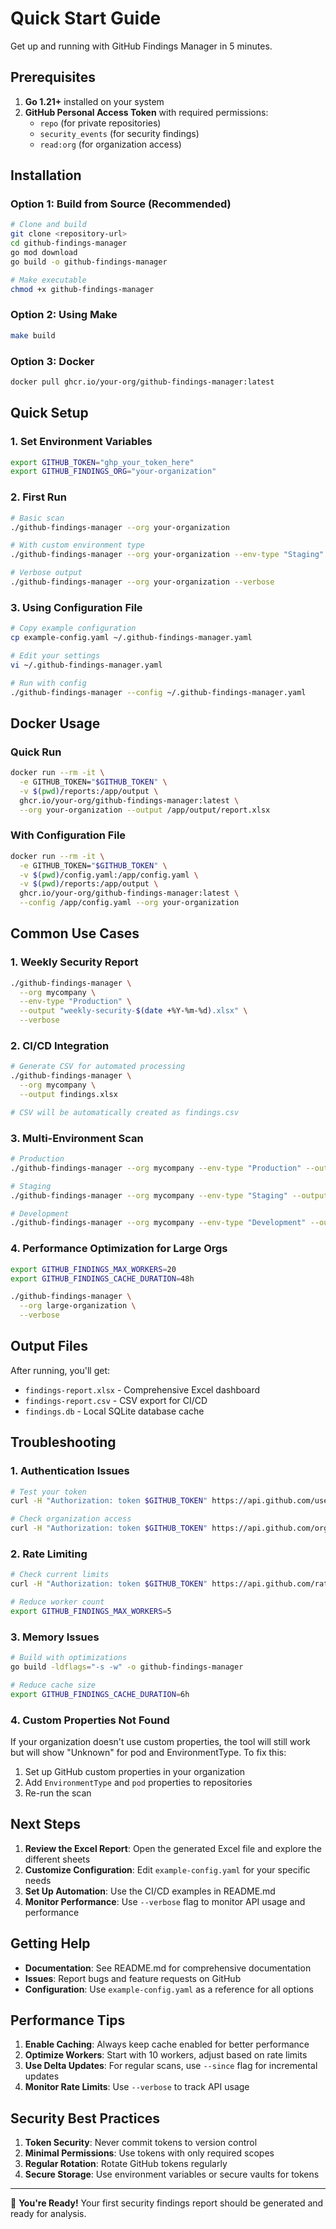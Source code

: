 # Quick Start Guide

Get up and running with GitHub Findings Manager in 5 minutes.

## Prerequisites

1. **Go 1.21+** installed on your system
2. **GitHub Personal Access Token** with required permissions:
   - `repo` (for private repositories)
   - `security_events` (for security findings)
   - `read:org` (for organization access)

## Installation

### Option 1: Build from Source (Recommended)
```bash
# Clone and build
git clone <repository-url>
cd github-findings-manager
go mod download
go build -o github-findings-manager

# Make executable
chmod +x github-findings-manager
```

### Option 2: Using Make
```bash
make build
```

### Option 3: Docker
```bash
docker pull ghcr.io/your-org/github-findings-manager:latest
```

## Quick Setup

### 1. Set Environment Variables
```bash
export GITHUB_TOKEN="ghp_your_token_here"
export GITHUB_FINDINGS_ORG="your-organization"
```

### 2. First Run
```bash
# Basic scan
./github-findings-manager --org your-organization

# With custom environment type
./github-findings-manager --org your-organization --env-type "Staging"

# Verbose output
./github-findings-manager --org your-organization --verbose
```

### 3. Using Configuration File
```bash
# Copy example configuration
cp example-config.yaml ~/.github-findings-manager.yaml

# Edit your settings
vi ~/.github-findings-manager.yaml

# Run with config
./github-findings-manager --config ~/.github-findings-manager.yaml
```

## Docker Usage

### Quick Run
```bash
docker run --rm -it \
  -e GITHUB_TOKEN="$GITHUB_TOKEN" \
  -v $(pwd)/reports:/app/output \
  ghcr.io/your-org/github-findings-manager:latest \
  --org your-organization --output /app/output/report.xlsx
```

### With Configuration File
```bash
docker run --rm -it \
  -e GITHUB_TOKEN="$GITHUB_TOKEN" \
  -v $(pwd)/config.yaml:/app/config.yaml \
  -v $(pwd)/reports:/app/output \
  ghcr.io/your-org/github-findings-manager:latest \
  --config /app/config.yaml --org your-organization
```

## Common Use Cases

### 1. Weekly Security Report
```bash
./github-findings-manager \
  --org mycompany \
  --env-type "Production" \
  --output "weekly-security-$(date +%Y-%m-%d).xlsx" \
  --verbose
```

### 2. CI/CD Integration
```bash
# Generate CSV for automated processing
./github-findings-manager \
  --org mycompany \
  --output findings.xlsx

# CSV will be automatically created as findings.csv
```

### 3. Multi-Environment Scan
```bash
# Production
./github-findings-manager --org mycompany --env-type "Production" --output prod-findings.xlsx

# Staging  
./github-findings-manager --org mycompany --env-type "Staging" --output staging-findings.xlsx

# Development
./github-findings-manager --org mycompany --env-type "Development" --output dev-findings.xlsx
```

### 4. Performance Optimization for Large Orgs
```bash
export GITHUB_FINDINGS_MAX_WORKERS=20
export GITHUB_FINDINGS_CACHE_DURATION=48h

./github-findings-manager \
  --org large-organization \
  --verbose
```

## Output Files

After running, you'll get:
- `findings-report.xlsx` - Comprehensive Excel dashboard
- `findings-report.csv` - CSV export for CI/CD
- `findings.db` - Local SQLite database cache

## Troubleshooting

### 1. Authentication Issues
```bash
# Test your token
curl -H "Authorization: token $GITHUB_TOKEN" https://api.github.com/user

# Check organization access
curl -H "Authorization: token $GITHUB_TOKEN" https://api.github.com/orgs/your-org/repos
```

### 2. Rate Limiting
```bash
# Check current limits
curl -H "Authorization: token $GITHUB_TOKEN" https://api.github.com/rate_limit

# Reduce worker count
export GITHUB_FINDINGS_MAX_WORKERS=5
```

### 3. Memory Issues
```bash
# Build with optimizations
go build -ldflags="-s -w" -o github-findings-manager

# Reduce cache size
export GITHUB_FINDINGS_CACHE_DURATION=6h
```

### 4. Custom Properties Not Found
If your organization doesn't use custom properties, the tool will still work but will show "Unknown" for pod and EnvironmentType. To fix this:

1. Set up GitHub custom properties in your organization
2. Add `EnvironmentType` and `pod` properties to repositories
3. Re-run the scan

## Next Steps

1. **Review the Excel Report**: Open the generated Excel file and explore the different sheets
2. **Customize Configuration**: Edit `example-config.yaml` for your specific needs
3. **Set Up Automation**: Use the CI/CD examples in README.md
4. **Monitor Performance**: Use `--verbose` flag to monitor API usage and performance

## Getting Help

- **Documentation**: See README.md for comprehensive documentation
- **Issues**: Report bugs and feature requests on GitHub
- **Configuration**: Use `example-config.yaml` as a reference for all options

## Performance Tips

1. **Enable Caching**: Always keep cache enabled for better performance
2. **Optimize Workers**: Start with 10 workers, adjust based on rate limits
3. **Use Delta Updates**: For regular scans, use `--since` flag for incremental updates
4. **Monitor Rate Limits**: Use `--verbose` to track API usage

## Security Best Practices

1. **Token Security**: Never commit tokens to version control
2. **Minimal Permissions**: Use tokens with only required scopes
3. **Regular Rotation**: Rotate GitHub tokens regularly
4. **Secure Storage**: Use environment variables or secure vaults for tokens

---

🎉 **You're Ready!** Your first security findings report should be generated and ready for analysis. 